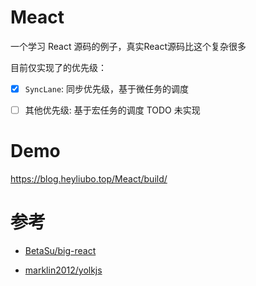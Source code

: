 # Meact

一个学习 React 源码的例子，真实React源码比这个复杂很多

目前仅实现了的优先级：

- [x] `SyncLane`: 同步优先级，基于微任务的调度

- [ ] 其他优先级: 基于宏任务的调度 TODO 未实现

# Demo

https://blog.heyliubo.top/Meact/build/

# 参考

- [BetaSu/big-react](https://github.com/BetaSu/big-react)

- [marklin2012/yolkjs](https://github.com/marklin2012/yolkjs)

